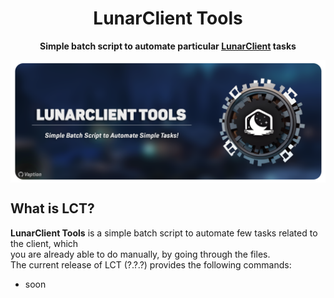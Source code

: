 <h1 align="center">
    LunarClient Tools
</h1>
<p align="center">
    <strong>Simple batch script to automate particular <a href="https://lunarclient.com">LunarClient</a> tasks</strong>
</p>
<p align="center">
    <img align=center src=".github/images/lctbanner.png" width="900" alt="banner"></br>
</p>

  ## What is LCT?
  **LunarClient Tools** is a simple batch script to automate few tasks related to the client, which </br> you are already able to do manually, by going through the files. </br> The current release of LCT (?.?.?) provides the following commands: </br>
  - soon
